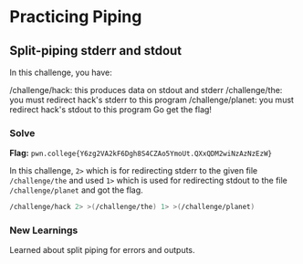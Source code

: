 # Practicing Piping

## Split-piping stderr and stdout
In this challenge, you have:

/challenge/hack: this produces data on stdout and stderr
/challenge/the: you must redirect hack's stderr to this program
/challenge/planet: you must redirect hack's stdout to this program
Go get the flag!

### Solve
**Flag:** `pwn.college{Y6zg2VA2kF6Dgh8S4CZAo5YmoUt.QXxQDM2wiNzAzNzEzW}`

In this challenge, ```2>``` which is for redirecting stderr to the given file ```/challenge/the``` and used ```1>``` which is used for redirecting stdout to the file ```/challenge/planet``` and got the flag.

```bash
/challenge/hack 2> >(/challenge/the) 1> >(/challenge/planet)
```

### New Learnings
Learned about split piping for errors and outputs.
